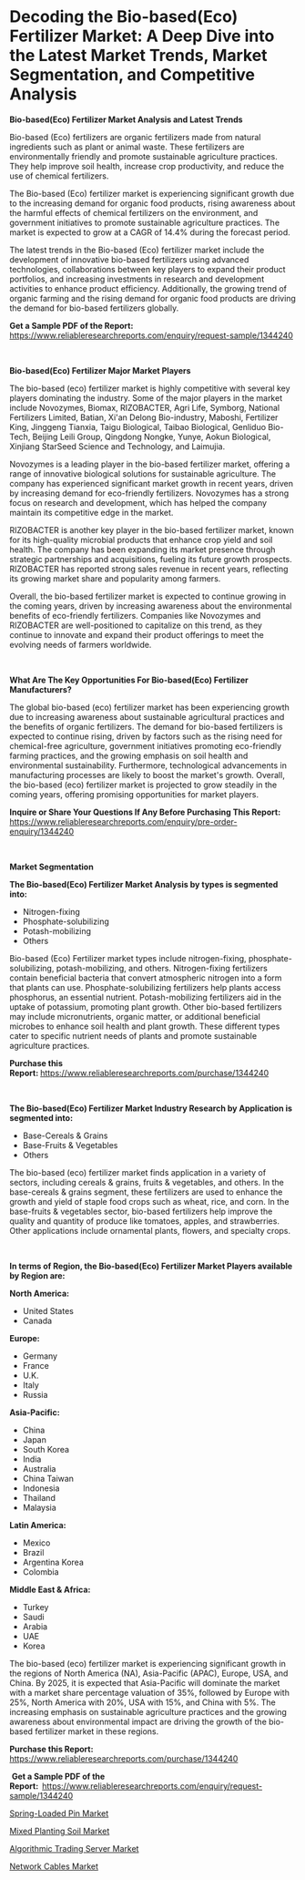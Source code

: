 <p><h1>Decoding the Bio-based(Eco) Fertilizer Market: A Deep Dive into the Latest Market Trends, Market Segmentation, and Competitive Analysis</h1></p><p><strong>Bio-based(Eco) Fertilizer Market Analysis and Latest Trends</strong></p>
<p><p>Bio-based (Eco) fertilizers are organic fertilizers made from natural ingredients such as plant or animal waste. These fertilizers are environmentally friendly and promote sustainable agriculture practices. They help improve soil health, increase crop productivity, and reduce the use of chemical fertilizers.</p><p>The Bio-based (Eco) fertilizer market is experiencing significant growth due to the increasing demand for organic food products, rising awareness about the harmful effects of chemical fertilizers on the environment, and government initiatives to promote sustainable agriculture practices. The market is expected to grow at a CAGR of 14.4% during the forecast period.</p><p>The latest trends in the Bio-based (Eco) fertilizer market include the development of innovative bio-based fertilizers using advanced technologies, collaborations between key players to expand their product portfolios, and increasing investments in research and development activities to enhance product efficiency. Additionally, the growing trend of organic farming and the rising demand for organic food products are driving the demand for bio-based fertilizers globally.</p></p>
<p><strong>Get a Sample PDF of the Report:&nbsp;</strong> <a href="https://www.reliableresearchreports.com/enquiry/request-sample/1344240">https://www.reliableresearchreports.com/enquiry/request-sample/1344240</a></p>
<p>&nbsp;</p>
<p><strong>Bio-based(Eco) Fertilizer Major Market Players</strong></p>
<p><p>The bio-based (eco) fertilizer market is highly competitive with several key players dominating the industry. Some of the major players in the market include Novozymes, Biomax, RIZOBACTER, Agri Life, Symborg, National Fertilizers Limited, Batian, Xi'an Delong Bio-industry, Maboshi, Fertilizer King, Jinggeng Tianxia, Taigu Biological, Taibao Biological, Genliduo Bio-Tech, Beijing Leili Group, Qingdong Nongke, Yunye, Aokun Biological, Xinjiang StarSeed Science and Technology, and Laimujia.</p><p>Novozymes is a leading player in the bio-based fertilizer market, offering a range of innovative biological solutions for sustainable agriculture. The company has experienced significant market growth in recent years, driven by increasing demand for eco-friendly fertilizers. Novozymes has a strong focus on research and development, which has helped the company maintain its competitive edge in the market.</p><p>RIZOBACTER is another key player in the bio-based fertilizer market, known for its high-quality microbial products that enhance crop yield and soil health. The company has been expanding its market presence through strategic partnerships and acquisitions, fueling its future growth prospects. RIZOBACTER has reported strong sales revenue in recent years, reflecting its growing market share and popularity among farmers.</p><p>Overall, the bio-based fertilizer market is expected to continue growing in the coming years, driven by increasing awareness about the environmental benefits of eco-friendly fertilizers. Companies like Novozymes and RIZOBACTER are well-positioned to capitalize on this trend, as they continue to innovate and expand their product offerings to meet the evolving needs of farmers worldwide.</p></p>
<p>&nbsp;</p>
<p><strong>What Are The Key Opportunities For Bio-based(Eco) Fertilizer Manufacturers?</strong></p>
<p><p>The global bio-based (eco) fertilizer market has been experiencing growth due to increasing awareness about sustainable agricultural practices and the benefits of organic fertilizers. The demand for bio-based fertilizers is expected to continue rising, driven by factors such as the rising need for chemical-free agriculture, government initiatives promoting eco-friendly farming practices, and the growing emphasis on soil health and environmental sustainability. Furthermore, technological advancements in manufacturing processes are likely to boost the market's growth. Overall, the bio-based (eco) fertilizer market is projected to grow steadily in the coming years, offering promising opportunities for market players.</p></p>
<p><strong>Inquire or Share Your Questions If Any Before Purchasing This Report:</strong> <a href="https://www.reliableresearchreports.com/enquiry/pre-order-enquiry/1344240">https://www.reliableresearchreports.com/enquiry/pre-order-enquiry/1344240</a></p>
<p>&nbsp;</p>
<p><strong>Market Segmentation</strong></p>
<p><strong>The Bio-based(Eco) Fertilizer Market Analysis by types is segmented into:</strong></p>
<p><ul><li>Nitrogen-fixing</li><li>Phosphate-solubilizing</li><li>Potash-mobilizing</li><li>Others</li></ul></p>
<p><p>Bio-based (Eco) Fertilizer market types include nitrogen-fixing, phosphate-solubilizing, potash-mobilizing, and others. Nitrogen-fixing fertilizers contain beneficial bacteria that convert atmospheric nitrogen into a form that plants can use. Phosphate-solubilizing fertilizers help plants access phosphorus, an essential nutrient. Potash-mobilizing fertilizers aid in the uptake of potassium, promoting plant growth. Other bio-based fertilizers may include micronutrients, organic matter, or additional beneficial microbes to enhance soil health and plant growth. These different types cater to specific nutrient needs of plants and promote sustainable agriculture practices.</p></p>
<p><strong>Purchase this Report:&nbsp;</strong><a href="https://www.reliableresearchreports.com/purchase/1344240">https://www.reliableresearchreports.com/purchase/1344240</a></p>
<p>&nbsp;</p>
<p><strong>The Bio-based(Eco) Fertilizer Market Industry Research by Application is segmented into:</strong></p>
<p><ul><li>Base-Cereals & Grains</li><li>Base-Fruits & Vegetables</li><li>Others</li></ul></p>
<p><p>The bio-based (eco) fertilizer market finds application in a variety of sectors, including cereals & grains, fruits & vegetables, and others. In the base-cereals & grains segment, these fertilizers are used to enhance the growth and yield of staple food crops such as wheat, rice, and corn. In the base-fruits & vegetables sector, bio-based fertilizers help improve the quality and quantity of produce like tomatoes, apples, and strawberries. Other applications include ornamental plants, flowers, and specialty crops.</p></p>
<p>&nbsp;</p>
<p><strong>In terms of Region, the Bio-based(Eco) Fertilizer Market Players available by Region are:</strong></p>
<p>
    <p> <strong> North America: </strong>
        <ul>
            <li>United States</li>
            <li>Canada</li>
        </ul>
        </p> 
    <p> <strong> Europe: </strong>
        <ul>
            <li>Germany</li>
            <li>France</li>
            <li>U.K.</li>
            <li>Italy</li>
            <li>Russia</li>
        </ul>
        </p> 
    <p> <strong> Asia-Pacific: </strong>
        <ul>
            <li>China</li>
            <li>Japan</li>
            <li>South Korea</li>
            <li>India</li>
            <li>Australia</li>
            <li>China Taiwan</li>
            <li>Indonesia</li>
            <li>Thailand</li>
            <li>Malaysia</li>
        </ul>
        </p> 
    <p> <strong> Latin America: </strong>
        <ul>
            <li>Mexico</li>
            <li>Brazil</li>
            <li>Argentina Korea</li>
            <li>Colombia</li>
        </ul>
        </p> 
    <p> <strong> Middle East & Africa: </strong>
        <ul>
            <li>Turkey</li>
            <li>Saudi</li>
            <li>Arabia</li>
            <li>UAE</li>
            <li>Korea</li>
        </ul>
    </p>
    </p>
<p><p>The bio-based (eco) fertilizer market is experiencing significant growth in the regions of North America (NA), Asia-Pacific (APAC), Europe, USA, and China. By 2025, it is expected that Asia-Pacific will dominate the market with a market share percentage valuation of 35%, followed by Europe with 25%, North America with 20%, USA with 15%, and China with 5%. The increasing emphasis on sustainable agriculture practices and the growing awareness about environmental impact are driving the growth of the bio-based fertilizer market in these regions.</p></p>
<p><strong>Purchase this Report: </strong><a href="https://www.reliableresearchreports.com/purchase/1344240">https://www.reliableresearchreports.com/purchase/1344240</a></p>
<p>&nbsp;<strong>Get a Sample PDF of the Report:&nbsp;&nbsp;</strong><a href="https://www.reliableresearchreports.com/enquiry/request-sample/1344240">https://www.reliableresearchreports.com/enquiry/request-sample/1344240</a></p>
<p><strong></strong></p>
<p><p><a href="https://view.publitas.com/reportprime-1/spring-loaded-pin-market-size-focuses-on-market-dynamics-in-depth-analysis-and-future-projections-of-its-market-forecasted-for-period-from-2024-to-2031/">Spring-Loaded Pin Market</a></p><p><a href="https://view.publitas.com/reportprime-1/mixed-planting-soil-market-research-report-reveals-the-latest-trends-and-opportunities-of-this-market-for-period-from-2024-2031/">Mixed Planting Soil Market</a></p><p><a href="https://view.publitas.com/reportprime-1/algorithmic-trading-server-market-a-comprehensive-report-of-its-market-share-growth-trends-2024-2031/">Algorithmic Trading Server Market</a></p><p><a href="https://unruly-ladybug-44b.notion.site/Network-Cables-Market-Research-Report-Unlocks-Analysis-on-the-Market-Financial-Status-Market-Size--4a10cd87770f417cb712d1957a1a1c34">Network Cables Market</a></p></p>